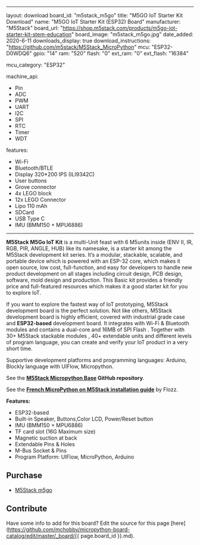 
---
layout: download
board_id: "m5stack_m5go"
title: "M5GO IoT Starter Kit Download"
name: "M5GO IoT Starter Kit (ESP32) Board"
manufacturer: "M5Stack"
board_url: "https://shop.m5stack.com/products/m5go-iot-starter-kit-stem-education"
board_image: "m5stack_m5go.jpg"
date_added: 2020-6-11
downloads_display: true
download_instructions: "https://github.com/m5stack/M5Stack_MicroPython"
mcu: "ESP32-D0WDQ6"
gpio: "14"
ram: "520"
flash: "0"
ext_ram: "0"
ext_flash: "16384"

mcu_category: "ESP32"

machine_api:
  - Pin
  - ADC
  - PWM
  - UART
  - I2C
  - SPI
  - RTC
  - Timer
  - WDT

features:
  - Wi-Fi
  - Bluetooth/BTLE
  - Display 320*200 IPS (ILI9342C)
  - User buttons
  - Grove connector
  - 4x LEGO block
  - 12x LEGO Connector
  - Lipo 110 mAh
  - SDCard
  - USB Type C
  - IMU (BMM150 + MPU6886)
---

**M5Stack M5Go IoT Kit** is a multi-Unit feast with 6 M5units inside (ENV II, IR, RGB, PIR, ANGLE, HUB) like its namesake, is a starter kit among the M5Stack development kit series. It’s a modular, stackable, scalable, and portable device which is powered with an ESP-32 core, which makes it open source, low cost, full-function, and easy for developers to handle new product development on all stages including circuit design, PCB design, software, mold design and production. This Basic kit provides a friendly price and full-featured resources which makes it a good starter kit for you to explore IoT.


If you want to explore the fastest way of IoT prototyping, M5Stack development board is the perfect solution. Not like others, M5Stack development board is highly efficient, covered with industrial grade case and **ESP32-based** development board. It integrates with Wi-Fi & Bluetooth modules and contains a dual-core and 16MB of SPI Flash . Together with 30+ M5Stack stackable modules , 40+ extendable units and different levels of program language, you can create and verify your IoT product in a very short time.


Supportive development platforms and programming languages: Arduino, Blockly language with UIFlow, Micropython.


See the __[M5Stack Micropython Base](https://github.com/m5stack/M5Stack_MicroPython) GitHub repository__.


See the __[French MicroPython on M5Stack installation guide](https://blog.flozz.fr/2019/07/15/micropython-sur-le-m5stack/)__ by Flozz.


**Features:**
* ESP32-based
* Built-in Speaker, Buttons,Color LCD, Power/Reset button
* IMU (BMM150 + MPU6886)
* TF card slot (16G Maximum size)
* Magnetic suction at back
* Extendable Pins & Holes
* M-Bus Socket & Pins
* Program Platform: UIFlow, MicroPython, Arduino


## Purchase
* [M5Stack m5go](https://shop.m5stack.com/products/m5go-iot-starter-kit-stem-education)

## Contribute

Have some info to add for this board? Edit the source for this page [here](https://github.com/mchobby/micropython-board-catalog/edit/master/_board/{{ page.board_id }}.md).
